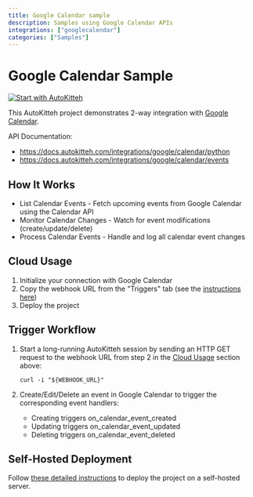 ```yaml
---
title: Google Calendar sample
description: Samples using Google Calendar APIs
integrations: ["googlecalendar"]
categories: ["Samples"]
---
```


# Google Calendar Sample

[![Start with AutoKitteh](https://autokitteh.com/assets/autokitteh-badge.svg)](https://app.autokitteh.cloud/template?template-name=samples/google/calendar)

This AutoKitteh project demonstrates 2-way integration with
[Google Calendar](https://workspace.google.com/products/calendar/).

API Documentation:

- https://docs.autokitteh.com/integrations/google/calendar/python
- https://docs.autokitteh.com/integrations/google/calendar/events

## How It Works

- List Calendar Events - Fetch upcoming events from Google Calendar using the Calendar API
- Monitor Calendar Changes - Watch for event modifications (create/update/delete)
- Process Calendar Events - Handle and log all calendar event changes

## Cloud Usage

1. Initialize your connection with Google Calendar
2. Copy the webhook URL from the "Triggers" tab (see the [instructions here](https://docs.autokitteh.com/get_started/deployment#webhook-urls))
3. Deploy the project

## Trigger Workflow

1. Start a long-running AutoKitteh session by sending an HTTP GET request to the webhook URL from step 2 in the [Cloud Usage](#cloud-usage) section above:

   ```shell
   curl -i "${WEBHOOK_URL}"
   ```

2. Create/Edit/Delete an event in Google Calendar to trigger the corresponding event handlers:
   - Creating triggers on_calendar_event_created
   - Updating triggers on_calendar_event_updated
   - Deleting triggers on_calendar_event_deleted

## Self-Hosted Deployment

Follow [these detailed instructions](https://docs.autokitteh.com/get_started/deployment) to deploy the project on a self-hosted server.

